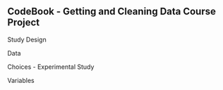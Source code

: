 ## CodeBook - Getting and Cleaning Data Course Project

Study Design

Data

Choices - Experimental Study

Variables